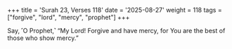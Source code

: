 +++
title = 'Surah 23, Verses 118'
date = '2025-08-27'
weight = 118
tags = ["forgive", "lord", "mercy", "prophet"]
+++

Say, ˹O Prophet,˺ “My Lord! Forgive and have mercy, for You are the best of those who show mercy.”